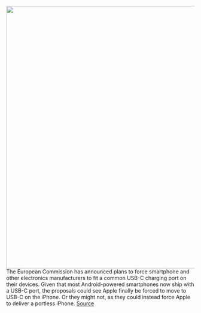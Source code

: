 <img src='https://cdn.vox-cdn.com/thumbor/MwuI8ieOYVZBdNaHlzETDgwUm2o=/0x0:2788x1534/1200x800/filters:focal(1171x544:1617x990)/cdn.vox-cdn.com/uploads/chorus_image/image/69897758/Screen_Shot_2017_09_14_at_11.51.30_AM.0.png' width='700px' /><br/>
The European Commission has announced plans to force smartphone and other electronics manufacturers to fit a common USB-C charging port on their devices. Given that most Android-powered smartphones now ship with a USB-C port, the proposals could see Apple finally be forced to move to USB-C on the iPhone. Or they might not, as they could instead force Apple to deliver a portless iPhone.
<a href='https://www.theverge.com/2021/9/23/22689432/eu-iphone-usb-c-switch-portless-design'> Source <a/>